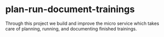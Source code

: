 # plan-run-document-trainings
Through this project we build and improve the micro service which takes care of planning, running, and documenting finished trainings.
